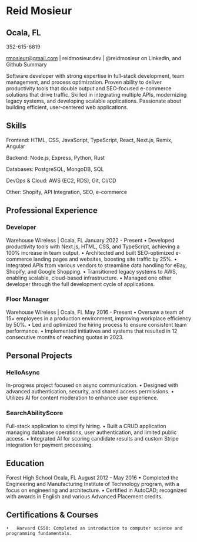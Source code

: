 # Reid Mosieur

## Ocala, FL

352-615-6819

rmosieur@gmail.com | reidmosieur.dev | @reidmosieur on LinkedIn, and Github
Summary

Software developer with strong expertise in full-stack development, team management, and process optimization. Proven ability to deliver productivity tools that double output and SEO-focused e-commerce solutions that drive traffic. Skilled in integrating multiple APIs, modernizing legacy systems, and developing scalable applications. Passionate about building efficient, user-centered web applications.

## Skills

Frontend: HTML, CSS, JavaScript, TypeScript, React, Next.js, Remix, Angular

Backend: Node.js, Express, Python, Rust

Databases: PostgreSQL, MongoDB, SQL

DevOps & Cloud: AWS (EC2, RDS), Git, CI/CD

Other: Shopify, API Integration, SEO, e-commerce

## Professional Experience

### Developer

Warehouse Wireless | Ocala, FL
January 2022 - Present
	•	Developed productivity tools with Next.js, HTML, CSS, and TypeScript, achieving a 100% increase in team output.
	•	Architected and built SEO-optimized e-commerce landing pages and websites, boosting site traffic by 25%.
	•	Integrated APIs from various vendors to streamline data handling for eBay, Shopify, and Google Shopping.
	•	Transitioned legacy systems to AWS, enabling scalable, cloud-based infrastructure.
	•	Managed one other developer through the full development cycle of applications.

### Floor Manager

Warehouse Wireless | Ocala, FL
May 2016 - Present
	•	Oversaw a team of 15+ employees in a production environment, improving workplace efficiency by 50%.
	•	Led and optimized the hiring process to ensure consistent team performance.
	•	Implemented initiatives and systems that resulted in 12 consecutive months of reaching quotas in 2023.

## Personal Projects

### HelloAsync
In-progress project focused on async communication.
	•	Designed with advanced authentication, security, and shared access permissions.
	•	Utilizes AI for content moderation to enhance user experience.

### SearchAbilityScore
Full-stack application to simplify hiring.
	•	Built a CRUD application managing database operations, user authentication, and limited public access.
	•	Integrated AI for scoring candidate results and custom Stripe integration for payment processing.

## Education

Forest High School
Ocala, FL
August 2012 - May 2016
	•	Completed the Engineering and Manufacturing Institute of Technology program, with a focus on engineering and architecture.
	•	Certified in AutoCAD; recognized with awards in English and various Advanced Placement credits.

## Certifications & Courses

	•	Harvard CS50: Completed an introduction to computer science and programming fundamentals.

